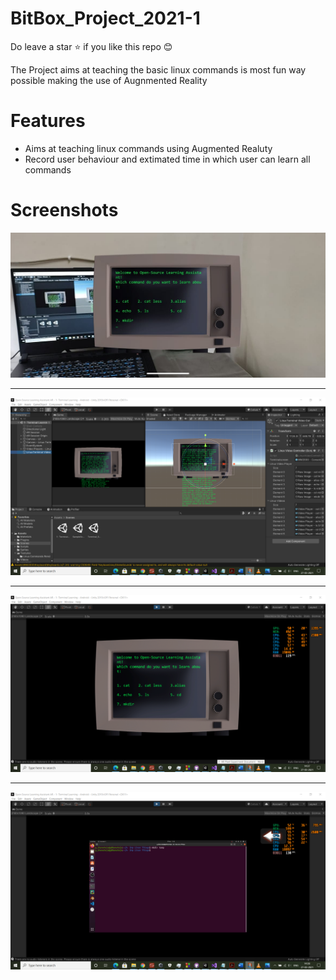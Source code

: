 # BitBox_Project_2021-1     
Do leave a star :star: if you like this repo :blush:     

The Project aims at teaching the basic linux commands is most fun way possible making the use of Augnmented Reality     

# Features
* Aims at teaching linux commands using Augmented Realuty
* Record user behaviour and extimated time in which user can learn all commands     


# Screenshots    

<img src="Assets/1.jpeg"/>      
<hr/>
<img src="Assets/2.png"/>    
 <hr/>
<img src="Assets/3.png"/>  
 <hr/>
<img src="Assets/4.png"/> 
  
